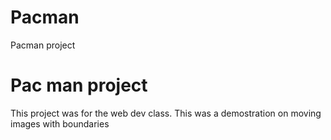 # Pacman
Pacman project
<h1> Pac man project </h1>
<p> This project was for the web dev class.
This was a demostration on moving images with boundaries <p>
